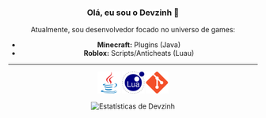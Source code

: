 <div align="center">

### Olá, eu sou o Devzinh 👋

Atualmente, sou desenvolvedor focado no universo de games:
- **Minecraft:** Plugins (Java)
- **Roblox:** Scripts/Anticheats (Luau)

---

<p>
  <img src="https://raw.githubusercontent.com/devicons/devicon/master/icons/java/java-original.svg" alt="Java" width="45" height="45"/>
  <img src="https://raw.githubusercontent.com/devicons/devicon/master/icons/lua/lua-original-wordmark.svg" alt="Lua" width="45" height="45"/>
  <img src="https://raw.githubusercontent.com/devicons/devicon/master/icons/git/git-original.svg" alt="Git" width="45" height="45"/>
</p>

<img src="https://github-readme-stats.vercel.app/api?username=Devzinh&show_icons=true&locale=pt-br&theme=tokyonight" alt="Estatísticas de Devzinh" />

</div>

